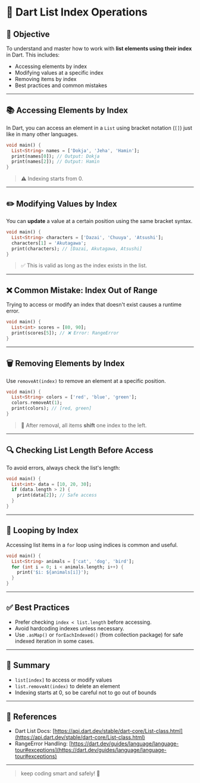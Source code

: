 # 🎯 Dart List Index Operations

## 📌 Objective

To understand and master how to work with **list elements using their index** in Dart. This includes:

* Accessing elements by index
* Modifying values at a specific index
* Removing items by index
* Best practices and common mistakes

---

## 📚 Accessing Elements by Index

In Dart, you can access an element in a `List` using bracket notation (`[]`) just like in many other languages.

```dart
void main() {
  List<String> names = ['Dokja', 'Jeha', 'Hamin'];
  print(names[0]); // Output: Dokja
  print(names[2]); // Output: Hamin
}
```

> ⚠️ Indexing starts from 0.

---

## ✏️ Modifying Values by Index

You can **update** a value at a certain position using the same bracket syntax.

```dart
void main() {
  List<String> characters = ['Dazai', 'Chuuya', 'Atsushi'];
  characters[1] = 'Akutagawa';
  print(characters); // [Dazai, Akutagawa, Atsushi]
}
```

> ✅ This is valid as long as the index exists in the list.

---

## ❌ Common Mistake: Index Out of Range

Trying to access or modify an index that doesn't exist causes a runtime error.

```dart
void main() {
  List<int> scores = [80, 90];
  print(scores[5]); // ❌ Error: RangeError
}
```

---

## 🗑️ Removing Elements by Index

Use `removeAt(index)` to remove an element at a specific position.

```dart
void main() {
  List<String> colors = ['red', 'blue', 'green'];
  colors.removeAt(1);
  print(colors); // [red, green]
}
```

> 🧠 After removal, all items **shift** one index to the left.

---

## 🔍 Checking List Length Before Access

To avoid errors, always check the list's length:

```dart
void main() {
  List<int> data = [10, 20, 30];
  if (data.length > 2) {
    print(data[2]); // Safe access
  }
}
```

---

## 🔄 Looping by Index

Accessing list items in a `for` loop using indices is common and useful.

```dart
void main() {
  List<String> animals = ['cat', 'dog', 'bird'];
  for (int i = 0; i < animals.length; i++) {
    print('$i: ${animals[i]}');
  }
}
```

---

## ✅ Best Practices

* Prefer checking `index < list.length` before accessing.
* Avoid hardcoding indexes unless necessary.
* Use `.asMap()` or `forEachIndexed()` (from collection package) for safe indexed iteration in some cases.

---

## 📌 Summary

* `list[index]` to access or modify values
* `list.removeAt(index)` to delete an element
* Indexing starts at 0, so be careful not to go out of bounds

---

## 📎 References

* Dart List Docs: [https://api.dart.dev/stable/dart-core/List-class.html](https://api.dart.dev/stable/dart-core/List-class.html)
* RangeError Handling: [https://dart.dev/guides/language/language-tour#exceptions](https://dart.dev/guides/language/language-tour#exceptions)

---

> keep coding smart and safely! 🚀
